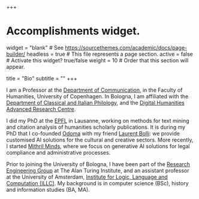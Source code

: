 +++
# Accomplishments widget.
widget = "blank"  # See https://sourcethemes.com/academic/docs/page-builder/
headless = true  # This file represents a page section.
active = false  # Activate this widget? true/false
weight = 10  # Order that this section will appear.

title = "Bio"
subtitle = ""
+++

I am a Professor at the [Department of Communication](https://comm.ku.dk/), in the Faculty of Humanities, University of Copenhagen. In Bologna, I am affiliated with the [Department of Classical and Italian Philology](https://ficlit.unibo.it/it), and the [Digital Humanities Advanced Research Centre](https://centri.unibo.it/dharc/en).

I did my PhD at the [EPFL](https://www.epfl.ch/en) in Lausanne, working on methods for text mining and citation analysis of humanities scholarly publications. It is during my PhD that I co-founded [Odoma](https://www.odoma.ch) with my friend [Laurent Bolli](https://www.linkedin.com/in/laurentbolli/): we provide customised AI solutions for the cultural and creative sectors. More recently, I started [Mithril Minds](https://www.mithrilminds.ai), where we focus on generative AI solutions for legal compliance and administrative processes.

Prior to joining the University of Bologna, I have been part of the [Research Engineering Group](https://www.turing.ac.uk/research/research-engineering) at The Alan Turing Institute, and an assistant professor at the University of Amsterdam, [Institute for Logic, Language and Computation (ILLC)](https://www.illc.uva.nl/). My background is in computer science (BSc), history and information studies (BA, MA).

